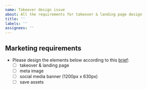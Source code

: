 ```yaml
---
name: Takeover design issue
about: All the requirements for takeover & landing page design
title: ''
labels: ''
assignees: ''
---
```

## Marketing requirements

- Please design the elements below according to this [brief]():
    - [ ] takeover & landing page
    - [ ] meta image
    - [ ] social media banner (1200px x 630px)
    - [ ] save assets 
